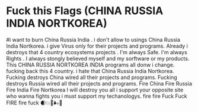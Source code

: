 # Fuck this Flags (CHINA RUSSIA INDIA NORTKOREA)
#i want to burn China Russia India .
i don't allow to usings China Russia India Nortkorea.
i give Virus only for their projects and programs.
Already i destroys that 4 country ecosystems projects .
I'm always Safe. I'm always Rights .
I always stongly believed myself and my sorftware or my products.
This CHINA RUSSIA NORTKOREA INDIA programs all donw i change. 
fucking back this 4 country.
i hate that China Russia India Nortkorea.
Fucking destroys China wired all their projects and programs.
Fucking destroys Russia wired all their projects and programs.
Fire China 
Fire Russia 
Fire India 
Fire Nortkorea 
I will destroy you all
i support your opposite site who wanna fights you i must support my techanologys.
fire fire Fuck Fuck FIRE fire fuck 🌒💥🌊🌬🖕
